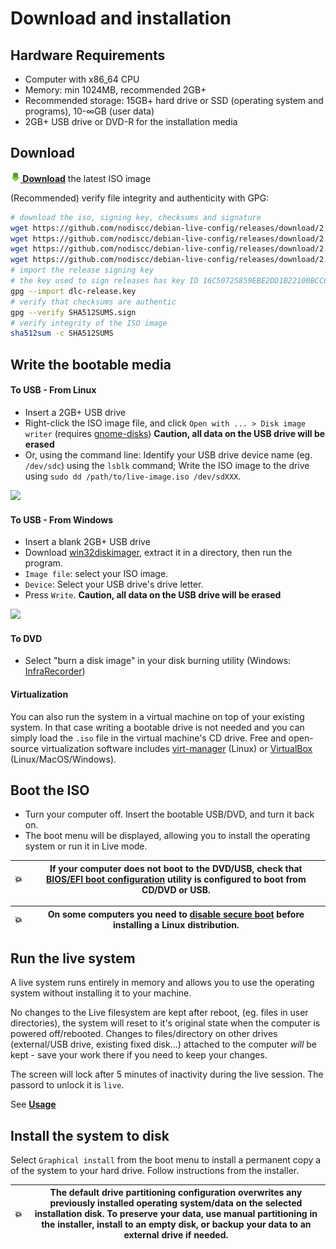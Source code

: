 # Download and installation

## Hardware Requirements

- Computer with x86_64 CPU
- Memory: min 1024MB, recommended 2GB+
- Recommended storage: 15GB+ hard drive or SSD (operating system and programs), 10-∞GB (user data)
- 2GB+ USB drive or DVD-R for the installation media


## Download

**[![](download.png) Download](https://github.com/nodiscc/debian-live-config/releases/download/2.2.3/dlc-2.2.3-debian-buster-amd64.hybrid.iso)** the latest ISO image

(Recommended) verify file integrity and authenticity with GPG:

```bash
# download the iso, signing key, checksums and signature
wget https://github.com/nodiscc/debian-live-config/releases/download/2.2.3/dlc-2.2.3-debian-buster-amd64.hybrid.iso
wget https://github.com/nodiscc/debian-live-config/releases/download/2.2.3/dlc-release.key
wget https://github.com/nodiscc/debian-live-config/releases/download/2.2.3/SHA512SUMS
wget https://github.com/nodiscc/debian-live-config/releases/download/2.2.2/SHA512SUMS.sign
# import the release signing key
# the key used to sign releases has key ID 16C50725859EBE2DD1B22100BCC63E85387671B9
gpg --import dlc-release.key
# verify that checksums are authentic
gpg --verify SHA512SUMS.sign
# verify integrity of the ISO image
sha512sum -c SHA512SUMS
```


## Write the bootable media

#### To USB - From Linux

  * Insert a 2GB+ USB drive
  * Right-click the ISO image file, and click `Open with ... > Disk image writer` (requires [gnome-disks](https://packages.debian.org/buster/gnome-disk-utility)) **Caution, all data on the USB drive will be erased**
  * Or, using the command line: Identify your USB drive device name (eg. `/dev/sdc`) using the `lsblk` command; Write the ISO image to the drive using `sudo dd /path/to/live-image.iso /dev/sdXXX`.

![](https://i.imgur.com/1fYOBty.png)


#### To USB - From Windows

  * Insert a blank 2GB+ USB drive
  * Download [win32diskimager](http://sourceforge.net/projects/win32diskimager/files/latest/download), extract it in a directory, then run the program.
  * `Image file`: select your ISO image.
  * `Device`: Select your USB drive's drive letter.
  * Press `Write`. **Caution, all data on the USB drive will be erased**

![](https://a.fsdn.com/con/app/proj/win32diskimager/screenshots/Win32DiskImager-1.0.png/max/max/1)


#### To DVD

  * Select "burn a disk image" in your disk burning utility (Windows: [InfraRecorder](http://infrarecorder.org/?page_id=5))


#### Virtualization

You can also run the system in a virtual machine on top of your existing system. In that case writing a bootable drive is not needed and you can simply load the `.iso` file in the virtual machine's CD drive. Free and open-source virtualization software includes [virt-manager](https://stdout.root.sx/docs/virt-manager.md) (Linux) or [VirtualBox](https://www.virtualbox.org) (Linux/MacOS/Windows).

<!-- TODO virtualbox/virt-manager screencast -->


## Boot the ISO

- Turn your computer off. Insert the bootable USB/DVD, and turn it back on.
- The boot menu will be displayed, allowing you to install the operating system or run it in Live mode.

| 💥 | If your computer does not boot to the DVD/USB, check that [BIOS/EFI boot configuration](http://www.makeuseof.com/tag/enter-bios-computer/) utility is configured to boot from CD/DVD or USB. |
|---------|---------|

| 💥 | On some computers you need to [disable secure boot](https://neosmart.net/wiki/disabling-secure-boot/) before installing a Linux distribution. |
|---------|---------|

<!-- TODO boot menu screenshot -->


## Run the live system

A live system runs entirely in memory and allows you to use the operating system without installing it to your machine.

No changes to the Live filesystem are kept after reboot, (eg. files in user directories), the system will reset to it's original state when the computer is powered off/rebooted. Changes to files/directory on other drives (external/USB drive, existing fixed disk...) attached to the computer _will_ be kept - save your work there if you need to keep your changes.

The screen will lock after 5 minutes of inactivity during the live session. The passord to unlock it is `live`.

See **[Usage](usage.md)**

<!-- TODO screencast -->


## Install the system to disk

Select `Graphical install` from the boot menu to install a permanent copy a of the system to your hard drive. Follow instructions from the installer.

| 💥 | The default drive partitioning configuration overwrites any previously installed operating system/data on the selected installation disk. To preserve your data, use manual partitioning in the installer, install to an empty disk, or backup your data to an external drive if needed. |
|---------|---------|

<!-- TODO screencast -->

<!--
**Troubleshooting:** If you get the message `Failed to determine the codename for the release` during installation, unplug the USB drive, insert it again, open a shell from the installer menu, identify the device name for the USB drive (run `parted_devices`), and remount the USB drive under `/cdrom/` (run `mount /dev/sdX1 /cdrom/` where `sdX` is your USB device).
-->
